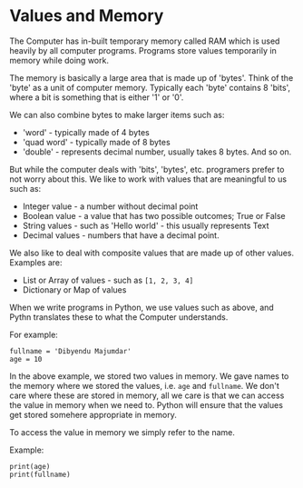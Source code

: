 # Values and Memory

The Computer has in-built temporary memory called RAM which is used heavily by all computer programs. Programs store values temporarily
in memory while doing work. 

The memory is basically a large area that is made up of 'bytes'. Think of the 'byte' as a unit of computer memory. Typically each 'byte' 
contains 8 'bits', where a bit is something that is either '1' or '0'. 

We can also combine bytes to make larger items such as:

* 'word' - typically made of 4 bytes
* 'quad word' - typically made of 8 bytes
* 'double' - represents decimal number, usually takes 8 bytes.
And so on.

But while the computer deals with 'bits', 'bytes', etc. programers prefer to not worry about this. We like to work with values that are
meaningful to us such as:

* Integer value - a number without decimal point
* Boolean value - a value that has two possible outcomes; True or False
* String values - such as 'Hello world' - this usually represents Text
* Decimal values - numbers that have a decimal point.

We also like to deal with composite values that are made up of other values. Examples are:

* List or Array of values - such as `[1, 2, 3, 4]`
* Dictionary or Map of values

When we write programs in Python, we use values such as above, and Pythn translates these to what the Computer understands.

For example:

```
fullname = 'Dibyendu Majumdar'
age = 10
```

In the above example, we stored two values in memory.
We gave names to the memory where we stored the values, i.e. `age` and `fullname`. 
We don't care where these are stored in memory, all we care is that we can access the value in memory when we need to.
Python will ensure that the values get stored somehere appropriate in memory.

To access the value in memory we simply refer to the name.

Example:

```
print(age)
print(fullname)
```
